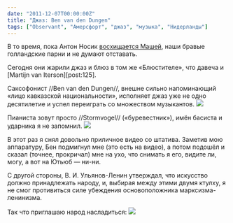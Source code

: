 ```yaml
---
date: "2011-12-07T00:00:00Z"
title: "Джаз: Ben van den Dungen"
tags: ["Observant", "Амерсфорт", "джаз", "музыка", "Нидерланды"]
---
```


В то время, пока Антон Носик [восхищается Машей](http://dolboeb.livejournal.com/2245861.html), наши бравые голландские парни и не думают отставать.

Сегодня они жарили джаз и блюз в том же «Блюстителе», что давеча и [Martijn van Iterson][post:125].

Саксофонист //Ben van den Dungen//, внешне сильно напоминающий «лицо кавказской национальности», исполняет джаз уже не одно десятилетие и успел переиграть со множеством музыкантов.
![](img:1.bp.blogspot.com/-E1BmfmT2IfI/Tt_YmBbF6TI/AAAAAAAAKmA/aZhnCjYqeM0/s1600/dsc07825.picasaweb.jpg:a)

<!--more-->

Пианиста зовут просто //Stormvogel// («буревестник»), имён басиста и ударника я не запомнил.
![](img:3.bp.blogspot.com/-eHe_WTBLRQc/Tt_YnP0fxfI/AAAAAAAAKmE/U2NzuIv5QNk/s1600/dsc07811.picasaweb.jpg:a)

В этот раз я снял довольно приличное видео со штатива. Заметив мою аппаратуру, Бен подмигнул мне (это есть на видео), а потом подошёл и сказал (точнее, прокричал) мне на ухо, что снимать я его, видите ли, могу, а вот на Ютьюб — ни-ни.

С другой стороны, В. И. Ульянов-Ленин утверждал, что искусство должно принадлежать народу, и, выбирая между этими двумя ктулху, я не смог противиться силе убеждения основоположника марксизма-ленинизма.

Так что приглашаю народ насладиться:
![](youtube:Rb6hAI6WBRo)
